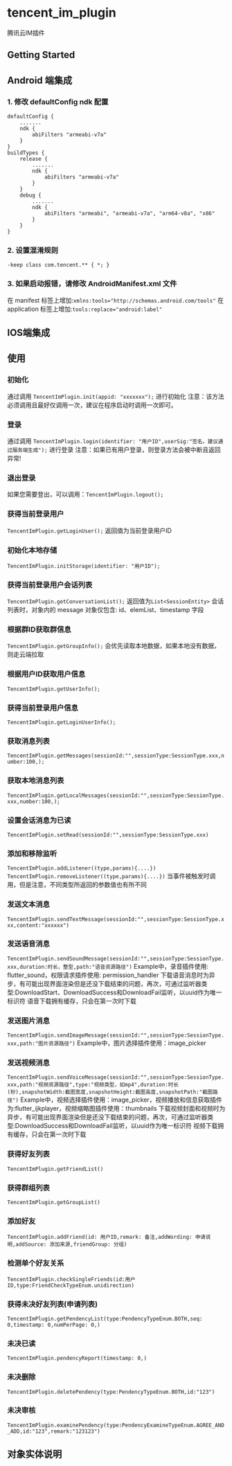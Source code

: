 # tencent_im_plugin

腾讯云IM插件

## Getting Started

## Android 端集成

### 1. 修改 defaultConfig ndk 配置
```
defaultConfig {
    .......
    ndk {
        abiFilters "armeabi-v7a"
    }
}
buildTypes {
    release {
        .......
        ndk {
            abiFilters "armeabi-v7a"
        }
    }
    debug {
        .......
        ndk {
            abiFilters "armeabi", "armeabi-v7a", "arm64-v8a", "x86"
        }
    }
}
```
### 2. 设置混淆规则
```
-keep class com.tencent.** { *; }
```

### 3. 如果启动报错，请修改 AndroidManifest.xml 文件
在 manifest 标签上增加:``xmlns:tools="http://schemas.android.com/tools"``
在 application 标签上增加:``tools:replace="android:label"``

## IOS端集成

## 使用
### 初始化
通过调用 ``TencentImPlugin.init(appid: "xxxxxxx");`` 进行初始化
注意：该方法必须调用且最好仅调用一次，建议在程序启动时调用一次即可。

### 登录
通过调用 ``TencentImPlugin.login(identifier: "用户ID",userSig:"签名，建议通过服务端生成");`` 进行登录
注意：如果已有用户登录，则登录方法会被中断且返回异常!

### 退出登录
如果您需要登出，可以调用：``TencentImPlugin.logout();``

### 获得当前登录用户
``TencentImPlugin.getLoginUser();`` 返回值为当前登录用户ID

### 初始化本地存储
``TencentImPlugin.initStorage(identifier: "用户ID");`` 

### 获得当前登录用户会话列表
``TencentImPlugin.getConversationList();`` 返回值为``List<SessionEntity>``
会话列表时，对象内的 message 对象仅包含: id、elemList、timestamp 字段

### 根据群ID获取群信息
``TencentImPlugin.getGroupInfo();``
会优先读取本地数据，如果本地没有数据，则走云端拉取

### 根据用户ID获取用户信息
``TencentImPlugin.getUserInfo();``

### 获得当前登录用户信息
``TencentImPlugin.getLoginUserInfo();``

### 获取消息列表
``TencentImPlugin.getMessages(sessionId:"",sessionType:SessionType.xxx,number:100,);``

### 获取本地消息列表
``TencentImPlugin.getLocalMessages(sessionId:"",sessionType:SessionType.xxx,number:100,);``

### 设置会话消息为已读
``TencentImPlugin.setRead(sessionId:"",sessionType:SessionType.xxx)``

### 添加和移除监听
``TencentImPlugin.addListener((type,params){....})`` ``TencentImPlugin.removeListener((type,params){....})``
当事件被触发时调用，但是注意，不同类型所返回的参数值也有所不同

### 发送文本消息
``TencentImPlugin.sendTextMessage(sessionId:"",sessionType:SessionType.xxx,content:"xxxxxx")``

### 发送语音消息
``TencentImPlugin.sendSoundMessage(sessionId:"",sessionType:SessionType.xxx,duration:时长，整型,path:"语音资源路径")``
Example中，录音插件使用: flutter_sound，权限请求插件使用: permission_handler
下载语音消息时为异步，有可能出现界面渲染但是还没下载结束的问题，再次，可通过监听器类型:DownloadStart、DownloadSuccess和DownloadFail监听，以uuid作为唯一标识符
语音下载拥有缓存，只会在第一次时下载

### 发送图片消息
``TencentImPlugin.sendImageMessage(sessionId:"",sessionType:SessionType.xxx,path:"图片资源路径")``
Example中，图片选择插件使用：image_picker

### 发送视频消息
``TencentImPlugin.sendVoiceMessage(sessionId:"",sessionType:SessionType.xxx,path:"视频资源路径",type:"视频类型，如mp4",duration:时长(秒),snapshotWidth:截图宽度,snapshotHeight:截图高度,snapshotPath:"截图路径")``
Example中，视频选择插件使用：image_picker，视频播放和信息获取插件为:flutter_ijkplayer，视频缩略图插件使用：thumbnails
下载视频封面和视频时为异步，有可能出现界面渲染但是还没下载结束的问题，再次，可通过监听器类型:DownloadSuccess和DownloadFail监听，以uuid作为唯一标识符
视频下载拥有缓存，只会在第一次时下载

### 获得好友列表
``TencentImPlugin.getFriendList()``

### 获得群组列表
``TencentImPlugin.getGroupList()``

### 添加好友
``TencentImPlugin.addFriend(id: 用户ID,remark: 备注,addWording: 申请说明,addSource: 添加来源,friendGroup: 分组)``

### 检测单个好友关系
``TencentImPlugin.checkSingleFriends(id:用户ID,type:FriendCheckTypeEnum.unidirection)``

### 获得未决好友列表(申请列表)
``TencentImPlugin.getPendencyList(type:PendencyTypeEnum.BOTH,seq: 0,timestamp: 0,numPerPage: 0,)``

### 未决已读
``TencentImPlugin.pendencyReport(timestamp: 0,)``

### 未决删除
``TencentImPlugin.deletePendency(type:PendencyTypeEnum.BOTH,id:"123")``

### 未决审核
``TencentImPlugin.examinePendency(type:PendencyExamineTypeEnum.AGREE_AND_ADD,id:"123",remark:"123123")``

## 对象实体说明